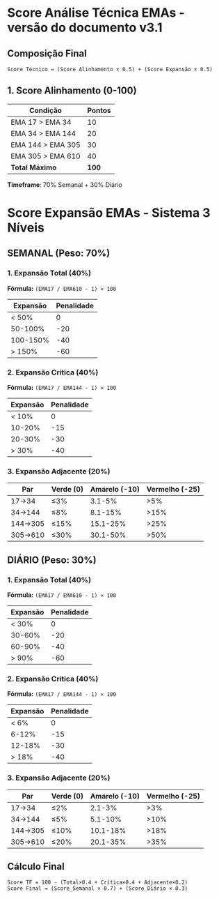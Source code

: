 # Score Análise Técnica EMAs - versão do documento v3.1

## Composição Final
```
Score Técnico = (Score Alinhamento × 0.5) + (Score Expansão × 0.5)
```

## 1. Score Alinhamento (0-100)

| Condição | Pontos |
|----------|--------|
| EMA 17 > EMA 34 | 10 |
| EMA 34 > EMA 144 | 20 |
| EMA 144 > EMA 305 | 30 |
| EMA 305 > EMA 610 | 40 |
| **Total Máximo** | **100** |

**Timeframe**: 70% Semanal + 30% Diário

# Score Expansão EMAs - Sistema 3 Níveis

## SEMANAL (Peso: 70%)

### 1. Expansão Total (40%)
**Fórmula:** `(EMA17 / EMA610 - 1) × 100`

| Expansão | Penalidade |
|----------|------------|
| < 50% | 0 |
| 50-100% | -20 |
| 100-150% | -40 |
| > 150% | -60 |

### 2. Expansão Crítica (40%)
**Fórmula:** `(EMA17 / EMA144 - 1) × 100`

| Expansão | Penalidade |
|----------|------------|
| < 10% | 0 |
| 10-20% | -15 |
| 20-30% | -30 |
| > 30% | -40 |

### 3. Expansão Adjacente (20%)
| Par | Verde (0) | Amarelo (-10) | Vermelho (-25) |
|-----|-----------|---------------|-----------------|
| 17→34 | ≤3% | 3.1-5% | >5% |
| 34→144 | ≤8% | 8.1-15% | >15% |
| 144→305 | ≤15% | 15.1-25% | >25% |
| 305→610 | ≤30% | 30.1-50% | >50% |

## DIÁRIO (Peso: 30%)

### 1. Expansão Total (40%)
**Fórmula:** `(EMA17 / EMA610 - 1) × 100`

| Expansão | Penalidade |
|----------|------------|
| < 30% | 0 |
| 30-60% | -20 |
| 60-90% | -40 |
| > 90% | -60 |

### 2. Expansão Crítica (40%)
**Fórmula:** `(EMA17 / EMA144 - 1) × 100`

| Expansão | Penalidade |
|----------|------------|
| < 6% | 0 |
| 6-12% | -15 |
| 12-18% | -30 |
| > 18% | -40 |

### 3. Expansão Adjacente (20%)
| Par | Verde (0) | Amarelo (-10) | Vermelho (-25) |
|-----|-----------|---------------|-----------------|
| 17→34 | ≤2% | 2.1-3% | >3% |
| 34→144 | ≤5% | 5.1-10% | >10% |
| 144→305 | ≤10% | 10.1-18% | >18% |
| 305→610 | ≤20% | 20.1-35% | >35% |

## Cálculo Final
```
Score TF = 100 - (Total×0.4 + Crítica×0.4 + Adjacente×0.2)
Score Final = (Score_Semanal × 0.7) + (Score_Diário × 0.3)
```